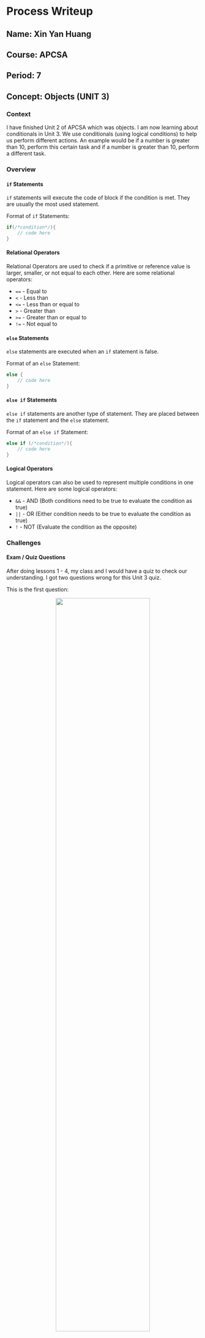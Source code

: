# Process Writeup
## Name: Xin Yan Huang
## Course: APCSA
## Period: 7
## Concept: Objects (UNIT 3)

### Context
I have finished Unit 2 of APCSA which was objects. I am now learning about conditionals in Unit 3. We use conditionals (using logical conditions) to help us perform different actions. An example would be if a number is greater than 10, perform this certain task and if a number is greater than 10, perform a different task.
### Overview
#### `if` Statements
`if` statements will execute the code of block if the condition is met. They are usually the most used statement.

Format of `if` Statements:
```java
if(/*condition*/){
    // code here
}
```
#### Relational Operators
Relational Operators are used to check if a primitive or reference value is larger, smaller, or not equal to each other. Here are some relational operators:
* `==` - Equal to
* `<` - Less than
* `<=` - Less than or equal to
* `>` - Greater than
* `>=` - Greater than or equal to
* `!=` - Not equal to 

#### `else` Statements
`else` statements are executed when an `if` statement is false.

Format of an `else` Statement:
```java
else {
    // code here
}
```
#### `else if` Statements
`else if` statements are another type of statement. They are placed between the `if` statement and the `else` statement.

Format of an `else if` Statement:
```java
else if (/*condition*/){
    // code here
}
```
#### Logical Operators
Logical operators can also be used to represent multiple conditions in one statement. Here are some logical operators:
* `&&` - AND (Both conditions need to be true to evaluate the condition as true)
* `||` - OR (Either condition needs to be true to evaluate the condition as true)
* `!` - NOT (Evaluate the condition as the opposite)

### Challenges
#### Exam / Quiz Questions
After doing lessons 1 - 4, my class and I would have a quiz to check our understanding. I got two questions wrong for this Unit 3 quiz.

This is the first question:
<p align="center">
    <img src="writeup-images/apcsa-mistake-8.png" width="70%" height="70%">
</p>

I didn't look really closely at the code because there are no curly braces `{}` for the `if` statement. You can leave the curly braces out if there is only one line of code for each statement. Here's an example:
```java
if(num > 10)
    num = 10;
```
If there are two or more lines of code in your statement that aren't enclosed by the curly braces, the second or more lines of code will not be executed by the statement. Since the question asked me to set `num` equal to 10 if the initial value of `num` is less than 10 and print out a warning, I need two lines of code which means they need to be in curly braces. I put my answer as `No correction should be made`. However, this wasn't the correct answer as `num` will always be set to 10 even if the value of `num` is greater than 10 which we don't want. We only want `num` to be set to 10 whenever `num` is less than 10 not greater than 10.

This is the second question:
<p align="center">
    <img src="writeup-images/apcsa-mistake-9.png" width="70%" height="70%">
</p>

This question tricked me and many of my classmates. After I read the question, I thought that which condition would only print out exactly two commands. I looked at each code block. I see that the first code block and third code block print out exactly two commands. However, this wasn't the right choice as the question really meant which code block prints exactly two commands in total. In this case, the third code block would be correct making `III only` the correct answer.

For the Unit 3 exam, I got some questions wrong. I will be going over why I got these questions wrong.

Here's one of the questions:
<p align="center">
    <img src="writeup-images/apcsa-mistake-10.png" width="70%">
</p>

I didn't really spend enough time to answer this question. My answer, `true only when x is true and y is true` was my guess for this question. This wasn't the actual answer. The correct answer was `always true`. To help me understand why it was `always true`, I will use actual boolean values instead of `x` and `y`. I will set `x` as `true` and `y` as `false`. I am setting these values as that because my answer which was wrong said that this expression is true only when both `x` and `y` are true. I am using different boolean values to prove that my answer was wrong. Moving on, if we plug `x` and `y` into the expression, it would look like this:
```java
(true || false) || !(true && false)
```
We will look at `(true || false)` first. In this condition, it will return a `true` value because when either value is `true`, the condition is true. Now, we don't have to look at `!(true && false)` because since `(true || false)` is true, then the whole expression is true. The reason is the second `||` operator compares the two conditions `(true || false)` and `!(true && false)`. Since this is an `or` operator, that means either condition can be true to evaluate this expression as true. Since we have a `true` value already, there's no need to compare the second condition. 

Here's another question:
<p align="center">
    <img src="writeup-images/apcsa-mistake-11.png" width="70%">
</p>

There are 3 pairs of `if` and `else` statements meaning we need to check all three of them. For the first pair, we look at the `if` condition first. We look at `(a == a)` and we see that it is comparing the same string meaning this condition would be true and we don't have to execute code from the `else` statement. The output of the first pair would be:
```java
yes
```
Now, we look at the second pair's `if` statement first. The `if` statement compares `String a` and `String b`. Since this is an `equal to` operator and we are comparing references, we are looking if both strings have the same memory location. `String a` and `String b` don't have the same memory location as they were created differently, but they do have the same value. The output of the second pair would be:
```java
no
```

Here's another question:
<p align="center">
    <img src="writeup-images/apcsa-mistake-12.png" width="70%">
</p>

Lastly, we look at the third pair's `if` statement first. Since the condition for the `if` statement is `a.equals(b))`, we are trying to see if the values of `a` and `b` are the same. When we look at the code where `String a` and `String b` were initialized and declared, they both have the value of `candy` making this `if` statement true. The output of the third pair would be:
```java
yes
```
If we combine these outputs together, the result would be:
```java
yes no yes
```
My answer was `no no yes`. When I read the first `if` statement, I read the condition as `a == b` which gave me the answer as `no` for the first condition. I didn't look carefully which ultimately cost me a question. 

Going over the questions has definitely helped me understand the mistakes I made during the time when I didn't know exactly what these questions were looking for. It has made me more knowledgeable about the content.

### Takeaways
* Reread the questions a few more times to make sure you understand what the prompt is actually asking you
* Reread the code of block again if you weren't 100% sure
* Going over the mistakes you've made is a good way to learn more information
